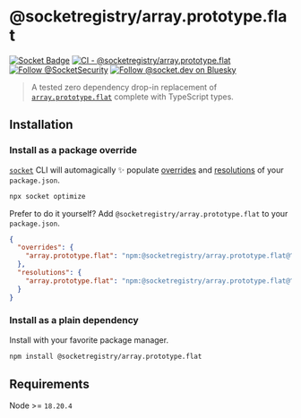# @socketregistry/array.prototype.flat

[![Socket Badge](https://socket.dev/api/badge/npm/package/@socketregistry/array.prototype.flat)](https://socket.dev/npm/package/@socketregistry/array.prototype.flat)
[![CI - @socketregistry/array.prototype.flat](https://github.com/SocketDev/socket-registry/actions/workflows/ci.yml/badge.svg)](https://github.com/SocketDev/socket-registry/actions/workflows/ci.yml)
[![Follow @SocketSecurity](https://img.shields.io/twitter/follow/SocketSecurity?style=social)](https://twitter.com/SocketSecurity)
[![Follow @socket.dev on Bluesky](https://img.shields.io/badge/Follow-@socket.dev-1DA1F2?style=social&logo=bluesky)](https://bsky.app/profile/socket.dev)

> A tested zero dependency drop-in replacement of
> [`array.prototype.flat`](https://socket.dev/npm/package/array.prototype.flat)
> complete with TypeScript types.

## Installation

### Install as a package override

[`socket`](https://socket.dev/npm/package/socket) CLI will automagically ✨
populate
[overrides](https://docs.npmjs.com/cli/v9/configuring-npm/package-json#overrides)
and [resolutions](https://yarnpkg.com/configuration/manifest#resolutions) of
your `package.json`.

```sh
npx socket optimize
```

Prefer to do it yourself? Add `@socketregistry/array.prototype.flat` to your
`package.json`.

```json
{
  "overrides": {
    "array.prototype.flat": "npm:@socketregistry/array.prototype.flat@^1"
  },
  "resolutions": {
    "array.prototype.flat": "npm:@socketregistry/array.prototype.flat@^1"
  }
}
```

### Install as a plain dependency

Install with your favorite package manager.

```sh
npm install @socketregistry/array.prototype.flat
```

## Requirements

Node >= `18.20.4`
